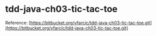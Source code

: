 # tdd-java-ch03-tic-tac-toe

Reference: [https://bitbucket.org/vfarcic/tdd-java-ch03-tic-tac-toe.git](https://bitbucket.org/vfarcic/tdd-java-ch03-tic-tac-toe.git)
